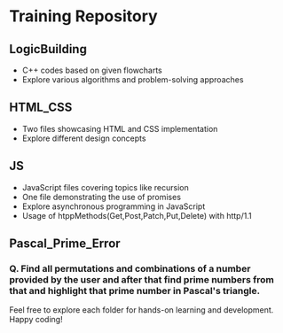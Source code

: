 # Training Repository

## LogicBuilding
- C++ codes based on given flowcharts
- Explore various algorithms and problem-solving approaches

## HTML_CSS
- Two files showcasing HTML and CSS implementation
- Explore different design concepts

## JS
- JavaScript files covering topics like recursion
- One file demonstrating the use of promises
- Explore asynchronous programming in JavaScript
- Usage of htppMethods(Get,Post,Patch,Put,Delete) with http/1.1

## Pascal_Prime_Error
### Q. Find all permutations and combinations of a number provided by the user and after that find prime numbers from that and highlight that prime number in Pascal's triangle.

Feel free to explore each folder for hands-on learning and development. Happy coding!
